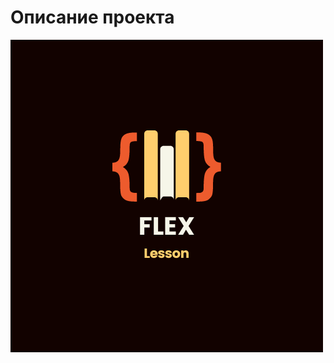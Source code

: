 # Описание проекта
[![Header](https://github.com/Kady2020/flex-lesson/blob/main/src/img/github-logo.png)](https://kady2020.github.io/alex-smith/dist/index.html)
<!-- # Ссылка на проект
https://kady2020.github.io/start-template-v2/dist/index.html -->

